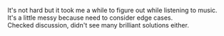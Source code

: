 It's not hard but it took me a while to figure out while listening to music.\
It's a little messy because need to consider edge cases.\
Checked discussion, didn't see many brilliant solutions either.